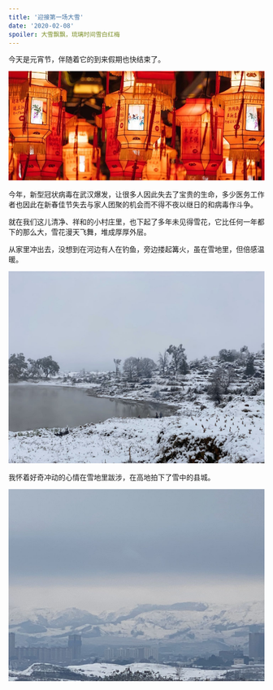 ```yaml
---
title: '迎接第一场大雪'
date: '2020-02-08'
spoiler: 大雪飘飘，琉璃时间雪白红梅
---
```


今天是元宵节，伴随着它的到来假期也快结束了。

![元宵佳节](./the-lantern-festival.jpg)

今年，新型冠状病毒在武汉爆发，让很多人因此失去了宝贵的生命，多少医务工作者也因此在新春佳节失去与家人团聚的机会而不得不夜以继日的和病毒作斗争。

就在我们这儿清净、祥和的小村庄里，也下起了多年未见得雪花，它比任何一年都下的那么大，雪花漫天飞舞，堆成厚厚外层。

从家里冲出去，没想到在河边有人在钓鱼，旁边搂起篝火，虽在雪地里，但倍感温暖。

![雪地独钓](./snow-fishing.jpg)

我怀着好奇冲动的心情在雪地里跋涉，在高地拍下了雪中的县城。

![雪城](./snowy-county.jpg)